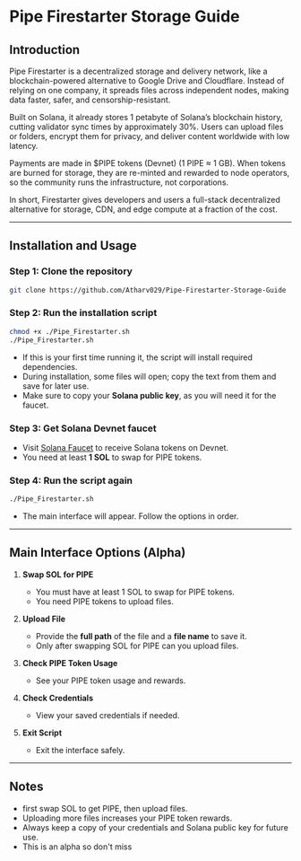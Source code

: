 # Pipe Firestarter Storage Guide

## Introduction
Pipe Firestarter is a decentralized storage and delivery network, like a blockchain-powered alternative to Google Drive and Cloudflare. Instead of relying on one company, it spreads files across independent nodes, making data faster, safer, and censorship-resistant.

Built on Solana, it already stores 1 petabyte of Solana’s blockchain history, cutting validator sync times by approximately 30%. Users can upload files or folders, encrypt them for privacy, and deliver content worldwide with low latency.

Payments are made in $PIPE tokens (Devnet) (1 PIPE ≈ 1 GB). When tokens are burned for storage, they are re-minted and rewarded to node operators, so the community runs the infrastructure, not corporations.

In short, Firestarter gives developers and users a full-stack decentralized alternative for storage, CDN, and edge compute at a fraction of the cost.

---

## Installation and Usage

### Step 1: Clone the repository
```bash
git clone https://github.com/Atharv029/Pipe-Firestarter-Storage-Guide
```

### Step 2: Run the installation script
```bash
chmod +x ./Pipe_Firestarter.sh
./Pipe_Firestarter.sh
```
- If this is your first time running it, the script will install required dependencies.
- During installation, some files will open; copy the text from them and save for later use.
- Make sure to copy your **Solana public key**, as you will need it for the faucet.

### Step 3: Get Solana Devnet faucet
- Visit [Solana Faucet](https://faucet.solana.com/) to receive Solana tokens on Devnet.
- You need at least **1 SOL** to swap for PIPE tokens.

### Step 4: Run the script again
```bash
./Pipe_Firestarter.sh
```
- The main interface will appear. Follow the options in order.

---

## Main Interface Options (Alpha)

1. **Swap SOL for PIPE**
   - You must have at least 1 SOL to swap for PIPE tokens.
   - You need PIPE tokens to upload files.

2. **Upload File**
   - Provide the **full path** of the file and a **file name** to save it.
   - Only after swapping SOL for PIPE can you upload files.

3. **Check PIPE Token Usage**
   - See your PIPE token usage and rewards.

4. **Check Credentials**
   - View your saved credentials if needed.

5. **Exit Script**
   - Exit the interface safely.

---

## Notes
- first swap SOL to get PIPE, then upload files.
- Uploading more files increases your PIPE token rewards.
- Always keep a copy of your credentials and Solana public key for future use.
- This is an alpha so don't miss 
